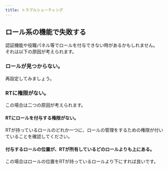 ```yaml
---
title: トラブルシューティング
---
```


## ロール系の機能で失敗する
認証機能や役職パネル等でロールを付与できない時があるかもしれません。  
それは以下の原因が考えられます。

### ロールが見つからない。
再設定してみましょう。
### RTに権限がない。
この場合は二つの原因が考えられます。
#### RTにロールを付与する権限がない。
RTが持っているロールのどれか一つに、ロールの管理をするための権限が付いていることを確認してください。
#### 付与するロールの位置が、RTが所有しているどのロールよりも上にある。
この場合はロールの位置をRTが持っているロールより下にすれば良いです。
